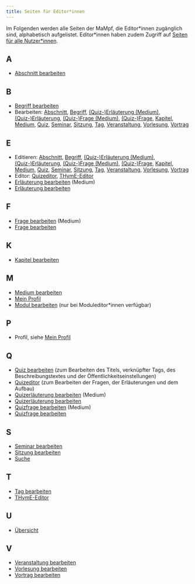 ```yaml
---
title: Seiten für Editor*innen
---
```


Im Folgenden werden alle Seiten der MaMpf, die Editor\*innen zugänglich sind, alphabetisch aufgelistet. Editor\*innen haben zudem Zugriff auf [Seiten für alle Nutzer\*innen](all-pages).

## A
* [Abschnitt bearbeiten](ed-edit-section)

## B
* [Begriff bearbeiten](ed-edit-tag)
* Bearbeiten: [Abschnitt](ed-edit-section), [Begriff](ed-edit-tag), [(Quiz-)Erläuterung (Medium)](edit-medium-remark), [(Quiz-)Erläuterung](edit-remark), [(Quiz-)Frage (Medium)](edit-medium-question), [(Quiz-)Frage](edit-question), [Kapitel](ed-edit-chapter), [Medium](edit-medium), [Quiz](edit-quiz), [Seminar](ed-edit-seminar), [Sitzung](ed-edit-session), [Tag](ed-edit-tag), [Veranstaltung](ed-edit-event-series), [Vorlesung](ed-edit-lecture), [Vortrag](edit-talk)

## E
* Editieren: [Abschnitt](ed-edit-section), [Begriff](ed-edit-tag), [(Quiz-)Erläuterung (Medium)](edit-medium-remark), [(Quiz-)Erläuterung](edit-remark), [(Quiz-)Frage (Medium)](edit-medium-question), [(Quiz-)Frage](edit-question), [Kapitel](ed-edit-chapter), [Medium](edit-medium), [Quiz](edit-quiz), [Seminar](ed-edit-seminar), [Sitzung](ed-edit-session), [Tag](ed-edit-tag), [Veranstaltung](ed-edit-event-series), [Vorlesung](ed-edit-lecture), [Vortrag](edit-talk)
* Editor: [Quizeditor](quiz-editor), [THymE-Editor](thyme-editor)
* [Erläuterung bearbeiten](edit-medium-remark) (Medium)
* [Erläuterung bearbeiten](edit-remark)

## F
* [Frage bearbeiten](edit-medium-question) (Medium)
* [Frage bearbeiten](edit-question)

## K
* [Kapitel bearbeiten](ed-edit-chapter)

## M
* [Medium bearbeiten](edit-medium)
* [Mein Profil](ed-profile)
* [Modul bearbeiten](ed-edit-module) (nur bei Moduleditor*innen verfügbar)

## P
* Profil, siehe [Mein Profil](ed-profile)

## Q
* [Quiz bearbeiten](edit-quiz) (zum Bearbeiten des Titels, verknüpfter Tags, des Beschreibungstextes und der Öffentlichkeitseinstellungen)
* [Quizeditor](quiz-editor) (zum Bearbeiten der Fragen, der Erläuterungen und dem Aufbau)
* [Quizerläuterung bearbeiten](edit-medium-remark) (Medium)
* [Quizerläuterung bearbeiten](edit-remark)
* [Quizfrage bearbeiten](edit-medium-question) (Medium)
* [Quizfrage bearbeiten](edit-question)


## S
* [Seminar bearbeiten](ed-edit-seminar)
* [Sitzung bearbeiten](ed-edit-session)
* [Suche](ed-search-extended)

## T
* [Tag bearbeiten](ed-edit-tag)
* [THymE-Editor](thyme-editor)

## U
* [Übersicht](ed-overview)

## V
* [Veranstaltung bearbeiten](ed-edit-event-series)
* [Vorlesung bearbeiten](ed-edit-lecture)
* [Vortrag bearbeiten](edit-talk)
